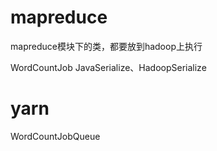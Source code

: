 
# mapreduce
mapreduce模块下的类，都要放到hadoop上执行

WordCountJob
JavaSerialize、HadoopSerialize


# yarn
WordCountJobQueue

